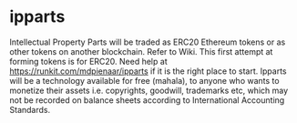 # ipparts
Intellectual Property Parts will be traded as ERC20 Ethereum tokens
or as other tokens on another blockchain. Refer to Wiki.
This first attempt at forming tokens is for ERC20. Need help
at https://runkit.com/mdpienaar/ipparts if it is the right place
to start. Ipparts will be a technology available
for free (mahala), to anyone
who wants to monetize their assets i.e. copyrights, goodwill,
trademarks etc, which may not be recorded on balance sheets according
to International Accounting Standards.
